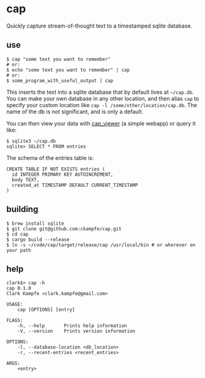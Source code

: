 cap
===

Quickly capture stream-of-thought text to a timestamped sqlite database.

## use

```
$ cap "some text you want to remember"
# or:
$ echo "some text you want to remember" | cap
# or:
$ some_program_with_useful_output | cap
```

This inserts the text into a sqlite database that by default lives at `~/cap.db`.
You can make your own database in any other location, and then alias `cap` to specify
your custom location like `cap -l /some/other/location/cap.db`. The name of the db is
not significant, and is only a default.


You can then view your data with [cap_viewer](https://github.com/ckampfe/cap_viewer) (a simple webapp) or
query it like:

```
$ sqlite3 ~/cap.db
sqlite> SELECT * FROM entries
```


The schema of the entries table is:

```
CREATE TABLE IF NOT EXISTS entries (
  id INTEGER PRIMARY KEY AUTOINCREMENT,
  body TEXT,
  created_at TIMESTAMP DEFAULT CURRENT_TIMESTAMP
)
```

## building

```
$ brew install sqlite
$ git clone git@github.com:ckampfe/cap.git
$ cd cap
$ cargo build --release
$ ln -s ~/code/cap/target/release/cap /usr/local/bin # or wherever on your path
```

## help

```
clark$> cap -h
cap 0.1.0
Clark Kampfe <clark.kampfe@gmail.com>

USAGE:
    cap [OPTIONS] [entry]

FLAGS:
    -h, --help       Prints help information
    -V, --version    Prints version information

OPTIONS:
    -l, --database-location <db_location>
    -r, --recent-entries <recent_entries>

ARGS:
    <entry>
```
